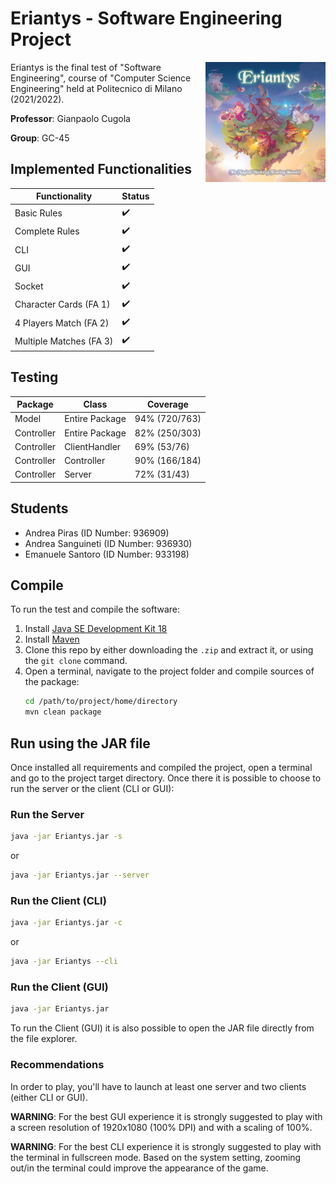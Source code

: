 # Eriantys - Software Engineering Project

<img src="src/main/resources/Graphical_Assets/logo.jpg" width=192px height=192px align="right"  alt="Eriantyis Logo"/>
Eriantys is the final test of "Software Engineering", course of "Computer Science Engineering" 
held at Politecnico di Milano (2021/2022).

**Professor**: Gianpaolo Cugola

**Group**: GC-45

## Implemented Functionalities

| Functionality           | Status             |
|-------------------------|--------------------|
| Basic Rules             | :heavy_check_mark: |
| Complete Rules          | :heavy_check_mark: |
| CLI                     | :heavy_check_mark: |
| GUI                     | :heavy_check_mark: |
| Socket                  | :heavy_check_mark: |
| Character Cards (FA 1)  | :heavy_check_mark: |
| 4 Players Match (FA 2)  | :heavy_check_mark: |
| Multiple Matches (FA 3) | :heavy_check_mark: |

## Testing

| Package    | Class          | Coverage      |
|------------|----------------|---------------|
| Model      | Entire Package | 94% (720/763) |
| Controller | Entire Package | 82% (250/303) |
| Controller | ClientHandler  | 69% (53/76)   |
| Controller | Controller     | 90% (166/184) |
| Controller | Server         | 72% (31/43)   | 

## Students

- Andrea Piras (ID Number: 936909)
- Andrea Sanguineti (ID Number: 936930)
- Emanuele Santoro (ID Number: 933198)

## Compile

To run the test and compile the software:

1. Install [Java SE Development Kit 18](https://docs.oracle.com/en/java/javase/18/)
2. Install [Maven](https://maven.apache.org/install.html)
3. Clone this repo by either downloading the `.zip` and extract it, or using the `git clone` command.
4. Open a terminal, navigate to the project folder and compile sources of the package:
    ```bash
    cd /path/to/project/home/directory
    mvn clean package
    ```

## Run using the JAR file
Once installed all requirements and compiled the project, open a terminal and
go to the project target directory. 
Once there it is possible to choose to run the server or the client (CLI or GUI):

### Run the Server
```bash
java -jar Eriantys.jar -s 
```
or
```bash
java -jar Eriantys.jar --server 
```
### Run the Client (CLI)
```bash
java -jar Eriantys.jar -c 
```
or
```bash
java -jar Eriantys --cli 
```

### Run the Client (GUI)
```bash
java -jar Eriantys.jar 
```
To run the Client (GUI) it is also possible to open the JAR file directly from
the file explorer.

### Recommendations

In order to play, you'll have to launch at least one server and two clients (either CLI or GUI).

**WARNING**: For the best GUI experience it is strongly suggested to play with a screen resolution
of 1920x1080 (100% DPI) and with a scaling of 100%.

**WARNING**: For the best CLI experience it is strongly suggested to play with the terminal in fullscreen mode. 
Based on the system setting, zooming out/in the terminal could improve the appearance of the game.






